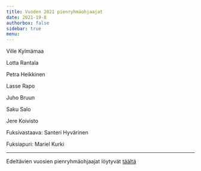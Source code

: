 ```yaml
---
title: Vuoden 2021 pienryhmäohjaajat
date: 2021-19-8
authorbox: false
sidebar: true
menu:
---
```


Ville Kylmämaa

Lotta Rantala

Petra Heikkinen

Lasse Rapo

Juho Bruun

Saku Salo

Jere Koivisto


Fuksivastaava: Santeri Hyvärinen

Fuksiapuri: Mariel Kurki

---

Edeltävien vuosien pienryhmäohjaajat löytyvät [täältä](./wanhat-prot)
